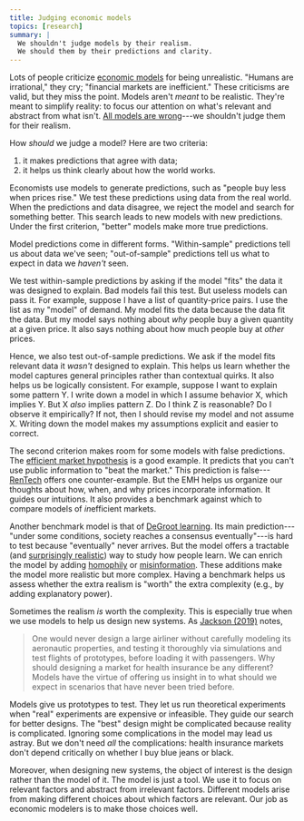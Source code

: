 ```yaml
---
title: Judging economic models
topics: [research]
summary: |
  We shouldn't judge models by their realism.
  We should them by their predictions and clarity.
---
```


Lots of people criticize [economic models](/blog/what-economic-model) for being unrealistic.
"Humans are irrational," they cry; "financial markets are inefficient."
These criticisms are valid, but they miss the point.
Models aren't *meant* to be realistic.
They're meant to simplify reality: to focus our attention on what's relevant and abstract from what isn't.
[All models are wrong](https://en.wikipedia.org/wiki/All_models_are_wrong)---we shouldn't judge them for their realism.

How *should* we judge a model?
Here are two criteria:

1. it makes predictions that agree with data;
2. it helps us think clearly about how the world works.

Economists use models to generate predictions, such as "people buy less when prices rise."
We test these predictions using data from the real world.
When the predictions and data disagree, we reject the model and search for something better.
This search leads to new models with new predictions.
Under the first criterion, "better" models make more true predictions.

Model predictions come in different forms.
"Within-sample" predictions tell us about data we've seen; "out-of-sample" predictions tell us what to expect in data we *haven't* seen.

We test within-sample predictions by asking if the model "fits" the data it was designed to explain.
Bad models fail this test.
But useless models can pass it.
For example, suppose I have a list of quantity-price pairs.
I use the list as my "model" of demand.
My model fits the data because the data fit the data.
But my model says nothing about *why* people buy a given quantity at a given price.
It also says nothing about how much people buy at *other* prices.

Hence, we also test out-of-sample predictions.
We ask if the model fits relevant data it *wasn't* designed to explain.
This helps us learn whether the model captures general principles rather than contextual quirks.
It also helps us be logically consistent.
For example, suppose I want to explain some pattern Y.
I write down a model in which I assume behavior X, which implies Y.
But X *also* implies pattern Z.
Do I think Z is reasonable?
Do I observe it empirically?
If not, then I should revise my model and not assume X.
Writing down the model makes my assumptions explicit and easier to correct.

The second criterion makes room for some models with false predictions.
The [efficient market hypothesis](https://en.wikipedia.org/wiki/Efficient-market_hypothesis) is a good example.
It predicts that you can't use public information to "beat the market."
This prediction is false---[RenTech](https://en.wikipedia.org/wiki/Renaissance_Technologies) offers one counter-example.
But the EMH helps us organize our thoughts about how, when, and why prices incorporate information.
It guides our intuitions.
It also provides a benchmark against which to compare models of *in*efficient markets.

Another benchmark model is that of [DeGroot learning](/blog/degroot-learning-social-networks/).
Its main prediction---"under some conditions, society reaches a consensus eventually"---is hard to test because "eventually" never arrives.
But the model offers a tractable (and [surprisingly realistic](https://doi.org/10.3982/ECTA14407)) way to study how people learn.
We can enrich the model by adding [homophily](https://doi.org/10.1093/qje/qjs021) or [misinformation](https://doi.org/10.1287/mnsc.2022.4340).
These additions make the model more realistic but more complex.
Having a benchmark helps us assess whether the extra realism is "worth" the extra complexity (e.g., by adding explanatory power).

Sometimes the realism *is* worth the complexity.
This is especially true when we use models to help us design new systems.
As [Jackson (2019)](https://doi.org/10.1007/978-3-030-18050-8_72) notes,

> One would never design a large airliner without carefully modeling its aeronautic properties, and testing it thoroughly via simulations and test flights of prototypes, before loading it with passengers.
> Why should designing a market for health insurance be any different?
> Models have the virtue of offering us insight in to what should we expect in scenarios that have never been tried before.

Models give us prototypes to test.
They let us run theoretical experiments when "real" experiments are expensive or infeasible.
They guide our search for better designs.
The "best" design might be complicated because reality is complicated.
Ignoring some complications in the model may lead us astray.
But we don't need *all* the complications: health insurance markets don't depend critically on whether I buy blue jeans or black.

Moreover, when designing new systems, the object of interest is the design rather than the model of it.
The model is just a tool.
We use it to focus on relevant factors and abstract from irrelevant factors.
Different models arise from making different choices about which factors are relevant.
Our job as economic modelers is to make those choices well.
